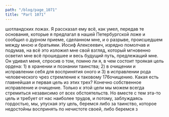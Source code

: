 ```yaml
---
path: "/blog/page_1071"
title: "Part 1071"
---
```


шотландских ложах. Я рассказал ему всё, как умел, передав те основания, которые я предлагал в нашей Петербургской ложе и сообщил о дурном приеме, сделанном мне, и о разрыве, происшедшем между мною и братьями. Иосиф Алексеевич, изрядно помолчав и подумав, на всё это изложил мне свой взгляд, который мгновенно осветил мне всё прошедшее и весь будущий путь, предлежащий мне. Он удивил меня, спросив о том, помню ли я, в чем состоит троякая цель ордена: 1) в хранении и познании таинства; 2) в очищении и исправлении себя для воспринятия оного и 3) в исправлении рода человеческого чрез стремление к таковому 176очищению. Какая есть главнейшая и первая цель из этих трех? Конечно собственное исправление и очищение. Только к этой цели мы можем всегда стремиться независимо от всех обстоятельств. Но вместе с тем эта-то цель и требует от нас наиболее трудов, и потому, заблуждаясь гордостью, мы, упуская эту цель, беремся либо за таинство, которое недостойны воспринять по нечистоте своей, либо беремся з

